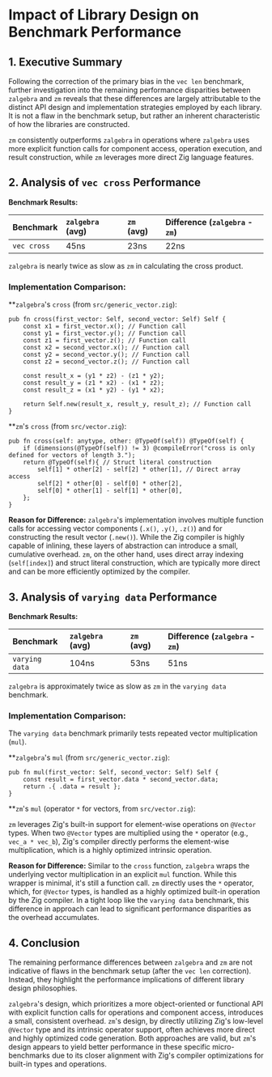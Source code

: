 # Impact of Library Design on Benchmark Performance

## 1. Executive Summary

Following the correction of the primary bias in the `vec len` benchmark, further investigation into the remaining performance disparities between `zalgebra` and `zm` reveals that these differences are largely attributable to the distinct API design and implementation strategies employed by each library. It is not a flaw in the benchmark setup, but rather an inherent characteristic of how the libraries are constructed.

`zm` consistently outperforms `zalgebra` in operations where `zalgebra` uses more explicit function calls for component access, operation execution, and result construction, while `zm` leverages more direct Zig language features.

## 2. Analysis of `vec cross` Performance

**Benchmark Results:**

| Benchmark   | `zalgebra` (avg) | `zm` (avg) | Difference (`zalgebra` - `zm`) |
| :---------- | :--------------- | :--------- | :----------------------------- |
| `vec cross` | 45ns             | 23ns       | 22ns                           |

`zalgebra` is nearly twice as slow as `zm` in calculating the cross product.

### Implementation Comparison:

**`zalgebra`'s `cross` (from `src/generic_vector.zig`):

```zig
pub fn cross(first_vector: Self, second_vector: Self) Self {
    const x1 = first_vector.x(); // Function call
    const y1 = first_vector.y(); // Function call
    const z1 = first_vector.z(); // Function call
    const x2 = second_vector.x(); // Function call
    const y2 = second_vector.y(); // Function call
    const z2 = second_vector.z(); // Function call

    const result_x = (y1 * z2) - (z1 * y2);
    const result_y = (z1 * x2) - (x1 * z2);
    const result_z = (x1 * y2) - (y1 * x2);

    return Self.new(result_x, result_y, result_z); // Function call
}
```

**`zm`'s `cross` (from `src/vector.zig`):

```zig
pub fn cross(self: anytype, other: @TypeOf(self)) @TypeOf(self) {
    if (dimensions(@TypeOf(self)) != 3) @compileError("cross is only defined for vectors of length 3.");
    return @TypeOf(self){ // Struct literal construction
        self[1] * other[2] - self[2] * other[1], // Direct array access
        self[2] * other[0] - self[0] * other[2],
        self[0] * other[1] - self[1] * other[0],
    };
}
```

**Reason for Difference:**
`zalgebra`'s implementation involves multiple function calls for accessing vector components (`.x()`, `.y()`, `.z()`) and for constructing the result vector (`.new()`). While the Zig compiler is highly capable of inlining, these layers of abstraction can introduce a small, cumulative overhead. `zm`, on the other hand, uses direct array indexing (`self[index]`) and struct literal construction, which are typically more direct and can be more efficiently optimized by the compiler.

## 3. Analysis of `varying data` Performance

**Benchmark Results:**

| Benchmark      | `zalgebra` (avg) | `zm` (avg) | Difference (`zalgebra` - `zm`) |
| :------------- | :--------------- | :--------- | :----------------------------- |
| `varying data` | 104ns            | 53ns       | 51ns                           |

`zalgebra` is approximately twice as slow as `zm` in the `varying data` benchmark.

### Implementation Comparison:

The `varying data` benchmark primarily tests repeated vector multiplication (`mul`).

**`zalgebra`'s `mul` (from `src/generic_vector.zig`):

```zig
pub fn mul(first_vector: Self, second_vector: Self) Self {
    const result = first_vector.data * second_vector.data;
    return .{ .data = result };
}
```

**`zm`'s `mul` (operator `*` for vectors, from `src/vector.zig`):

`zm` leverages Zig's built-in support for element-wise operations on `@Vector` types. When two `@Vector` types are multiplied using the `*` operator (e.g., `vec_a * vec_b`), Zig's compiler directly performs the element-wise multiplication, which is a highly optimized intrinsic operation.

**Reason for Difference:**
Similar to the `cross` function, `zalgebra` wraps the underlying vector multiplication in an explicit `mul` function. While this wrapper is minimal, it's still a function call. `zm` directly uses the `*` operator, which, for `@Vector` types, is handled as a highly optimized built-in operation by the Zig compiler. In a tight loop like the `varying data` benchmark, this difference in approach can lead to significant performance disparities as the overhead accumulates.

## 4. Conclusion

The remaining performance differences between `zalgebra` and `zm` are not indicative of flaws in the benchmark setup (after the `vec len` correction). Instead, they highlight the performance implications of different library design philosophies.

`zalgebra`'s design, which prioritizes a more object-oriented or functional API with explicit function calls for operations and component access, introduces a small, consistent overhead. `zm`'s design, by directly utilizing Zig's low-level `@Vector` type and its intrinsic operator support, often achieves more direct and highly optimized code generation. Both approaches are valid, but `zm`'s design appears to yield better performance in these specific micro-benchmarks due to its closer alignment with Zig's compiler optimizations for built-in types and operations.

